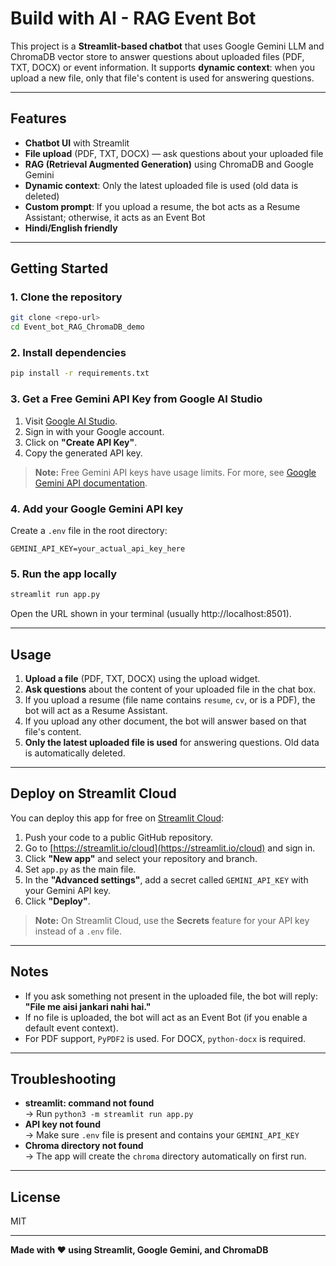 # Build with AI - RAG Event Bot

This project is a **Streamlit-based chatbot** that uses Google Gemini LLM and ChromaDB vector store to answer questions about uploaded files (PDF, TXT, DOCX) or event information. It supports **dynamic context**: when you upload a new file, only that file's content is used for answering questions.

---

## Features

- **Chatbot UI** with Streamlit
- **File upload** (PDF, TXT, DOCX) — ask questions about your uploaded file
- **RAG (Retrieval Augmented Generation)** using ChromaDB and Google Gemini
- **Dynamic context**: Only the latest uploaded file is used (old data is deleted)
- **Custom prompt**: If you upload a resume, the bot acts as a Resume Assistant; otherwise, it acts as an Event Bot
- **Hindi/English friendly**

---

## Getting Started

### 1. Clone the repository

```sh
git clone <repo-url>
cd Event_bot_RAG_ChromaDB_demo
```

### 2. Install dependencies

```sh
pip install -r requirements.txt
```

### 3. Get a Free Gemini API Key from Google AI Studio

1. Visit [Google AI Studio](https://aistudio.google.com/app/apikey).
2. Sign in with your Google account.
3. Click on **"Create API Key"**.
4. Copy the generated API key.

> **Note:** Free Gemini API keys have usage limits. For more, see [Google Gemini API documentation](https://ai.google.dev/).

### 4. Add your Google Gemini API key

Create a `.env` file in the root directory:

```
GEMINI_API_KEY=your_actual_api_key_here
```

### 5. Run the app locally

```sh
streamlit run app.py
```

Open the URL shown in your terminal (usually http://localhost:8501).

---

## Usage

1. **Upload a file** (PDF, TXT, DOCX) using the upload widget.
2. **Ask questions** about the content of your uploaded file in the chat box.
3. If you upload a resume (file name contains `resume`, `cv`, or is a PDF), the bot will act as a Resume Assistant.
4. If you upload any other document, the bot will answer based on that file's content.
5. **Only the latest uploaded file is used** for answering questions. Old data is automatically deleted.

---

## Deploy on Streamlit Cloud

You can deploy this app for free on [Streamlit Cloud](https://streamlit.io/cloud):

1. Push your code to a public GitHub repository.
2. Go to [https://streamlit.io/cloud](https://streamlit.io/cloud) and sign in.
3. Click **"New app"** and select your repository and branch.
4. Set `app.py` as the main file.
5. In the **"Advanced settings"**, add a secret called `GEMINI_API_KEY` with your Gemini API key.
6. Click **"Deploy"**.

> **Note:** On Streamlit Cloud, use the **Secrets** feature for your API key instead of a `.env` file.

---

## Notes

- If you ask something not present in the uploaded file, the bot will reply:  
  **"File me aisi jankari nahi hai."**
- If no file is uploaded, the bot will act as an Event Bot (if you enable a default event context).
- For PDF support, `PyPDF2` is used. For DOCX, `python-docx` is required.

---

## Troubleshooting

- **streamlit: command not found**  
  → Run `python3 -m streamlit run app.py`
- **API key not found**  
  → Make sure `.env` file is present and contains your `GEMINI_API_KEY`
- **Chroma directory not found**  
  → The app will create the `chroma` directory automatically on first run.

---

## License

MIT

---

**Made with ❤️ using Streamlit, Google Gemini, and ChromaDB**
